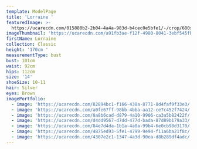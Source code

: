 ```yaml
---
template: ModelPage
title: 'Lorraine '
featuredImage: >-
  https://ucarecdn.com/015880b2-2b04-4a4a-983d-b4cec0e5bfe1/-/crop/680x539/0,59/-/preview/
imageThumbnail: 'https://ucarecdn.com/a91fb3ae-f12f-4980-8041-3ebf545fbbcf/'
firstName: Lorraine
collection: Classic
height: '170cm '
measurementType: bust
bust: 101cm
waist: 92cm
hips: 112cm
size: '14'
shoeSize: 10-11
hair: Silver
eyes: Brown
imagePortfolio:
  - image: 'https://ucarecdn.com/82894bc1-f166-438a-8771-8d4faf9f33e3/'
  - image: 'https://ucarecdn.com/a0fe67ff-98bb-4bba-aa12-ce7c452f7424/'
  - image: 'https://ucarecdn.com/8a8b6cad-d879-4a10-9906-ca3a5b82422f/'
  - image: 'https://ucarecdn.com/d4dd9567-d7dd-477d-bada-87d89b179a33/'
  - image: 'https://ucarecdn.com/84e7d4da-1b1a-4a0a-99b4-6e0cb98d3170/'
  - image: 'https://ucarecdn.com/4875ed93-5fe1-4799-9e94-f11a6ba21f8c/'
  - image: 'https://ucarecdn.com/4307e2c1-1347-4a3d-90ea-d8b289df4adc/'
---
```


